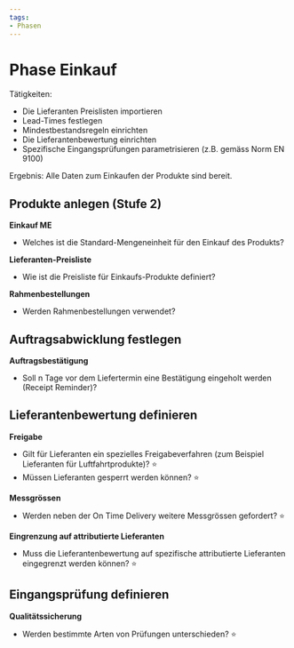 ```yaml
---
tags:
- Phasen
---
```

# Phase Einkauf

Tätigkeiten:

* Die Lieferanten Preislisten importieren
* Lead-Times festlegen
* Mindestbestandsregeln einrichten
* Die Lieferantenbewertung einrichten
* Spezifische Eingangsprüfungen parametrisieren (z.B. gemäss Norm EN 9100)

Ergebnis: Alle Daten zum Einkaufen der Produkte sind bereit.

## Produkte anlegen (Stufe 2)

**Einkauf ME**

- Welches ist die Standard-Mengeneinheit für den Einkauf des Produkts?

**Lieferanten-Preisliste**

- Wie ist die Preisliste für Einkaufs-Produkte definiert?

**Rahmenbestellungen**

- Werden Rahmenbestellungen verwendet?

## Auftragsabwicklung festlegen

**Auftragsbestätigung**

- Soll n Tage vor dem Liefertermin eine Bestätigung eingeholt werden (Receipt Reminder)?

## Lieferantenbewertung definieren

**Freigabe**

- Gilt für Lieferanten ein spezielles Freigabeverfahren (zum Beispiel Lieferanten für Luftfahrtprodukte)? ⭐
- Müssen Lieferanten gesperrt werden können? ⭐

**Messgrössen**

- Werden neben der On Time Delivery weitere Messgrössen gefordert? ⭐

**Eingrenzung auf attributierte Lieferanten**

- Muss die Lieferantenbewertung auf spezifische attributierte Lieferanten eingegrenzt werden können? ⭐


## Eingangsprüfung definieren

**Qualitätssicherung**

- Werden bestimmte Arten von Prüfungen unterschieden? ⭐
